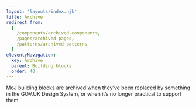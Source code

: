 ```yaml
---
layout: 'layouts/index.njk'
title: Archive
redirect_from:
  [
    /components/archived-components,
    /pages/archived-pages,
    /patterns/archived-patterns
  ]
eleventyNavigation:
  key: Archive
  parent: Building blocks
  order: 40
---
```


MoJ building blocks are archived when they’ve been replaced by something in the GOV.UK Design System, or when it’s no longer practical to support them.
